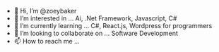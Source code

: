 - 👋 Hi, I’m @zoeybaker
- 👀 I’m interested in ... Ai, .Net Framework, Javascript, C#
- 🌱 I’m currently learning ... C#, React.js, Wordpress for programmers
- 💞️ I’m looking to collaborate on ... Software Development
- 📫 How to reach me ... 

<!---
zoeybaker/zoeybaker is a ✨ special ✨ repository because its `README.md` (this file) appears on your GitHub profile.
You can click the Preview link to take a look at your changes.
--->

